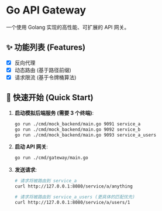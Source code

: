 # Go API Gateway

一个使用 Golang 实现的高性能、可扩展的 API 网关。

## ✨ 功能列表 (Features)
 
- [x] 反向代理
- [x] 动态路由 (基于路径前缀)
- [x] 请求限流 (基于令牌桶算法)
 
## 🚀 快速开始 (Quick Start)
 
1.  **启动模拟后端服务 (需要 3 个终端)**:
    ```bash
    go run ./cmd/mock_backend/main.go 9091 service_a
    go run ./cmd/mock_backend/main.go 9092 service_b
    go run ./cmd/mock_backend/main.go 9093 service_a_users
    ```
2. **启动 API 网关**:
    ```bash
    go run ./cmd/gateway/main.go
    ```

3. **发送请求**:
    ```bash
    # 请求将被路由到 service_a
    curl http://127.0.0.1:8080/service/a/anything

    # 请求将被路由到 service_a_users (更具体的匹配优先)
    curl http://127.0.0.1:8080/service/a/users/1
    ```